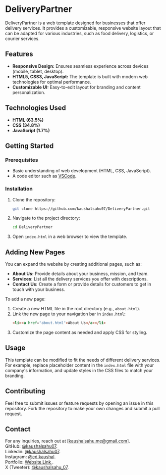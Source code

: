 # DeliveryPartner

DeliveryPartner is a web template designed for businesses that offer delivery services. It provides a customizable, responsive website layout that can be adapted for various industries, such as food delivery, logistics, or courier services.

## Features

- **Responsive Design:** Ensures seamless experience across devices (mobile, tablet, desktop).
- **HTML5, CSS3, JavaScript:** The template is built with modern web technologies for optimal performance.
- **Customizable UI:** Easy-to-edit layout for branding and content personalization.
  
## Technologies Used

- **HTML (63.5%)**
- **CSS (34.8%)**
- **JavaScript (1.7%)**

## Getting Started

### Prerequisites

- Basic understanding of web development (HTML, CSS, JavaScript).
- A code editor such as [VSCode](https://code.visualstudio.com/).

### Installation

1. Clone the repository:
    ```bash
    git clone https://github.com/kaushalsahu07/DeliveryPartner.git
    ```
2. Navigate to the project directory:
    ```bash
    cd DeliveryPartner
    ```
3. Open `index.html` in a web browser to view the template.

## Adding New Pages

You can expand the website by creating additional pages, such as:

- **About Us:** Provide details about your business, mission, and team.
- **Services:** List all the delivery services you offer with descriptions.
- **Contact Us:** Create a form or provide details for customers to get in touch with your business.

To add a new page:
1. Create a new HTML file in the root directory (e.g., `about.html`).
2. Link the new page to your navigation bar in `index.html`:
    ```html
    <li><a href="about.html">About Us</a></li>
    ```
3. Customize the page content as needed and apply CSS for styling.

## Usage

This template can be modified to fit the needs of different delivery services. For example, replace placeholder content in the `index.html` file with your company's information, and update styles in the CSS files to match your branding.

## Contributing

Feel free to submit issues or feature requests by opening an issue in this repository. Fork the repository to make your own changes and submit a pull request.

## Contact

For any inquiries, reach out at [kaushalsahu.me@gmail.com].<br>
GitHub: [@kaushalsahu07](https://github.com/kaushalsahu07).<br>
Linkedin: [@kaushalsahu07](www.linkedin.com/in/kaushalsahu07).<br>
Instagram: [@cd.kaushal](https://www.instagram.com/cd.kaushal?igsh=cTVram1ia3Vvamxz).<br>
Portfolio: [Website Link ](https://kaushalsahu07.github.io/portfolio/).<br>
X (Tweeter): [@kaushalsahu_07](https://x.com/kaushalsahu_07?t=7nk-jApWrJkgW6YwklJZWQ&s=09).<br>
